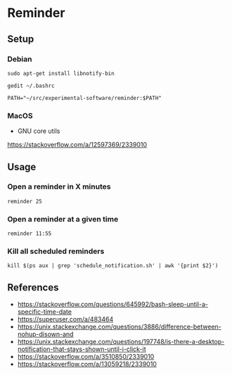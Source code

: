 
# Reminder

## Setup

### Debian

```
sudo apt-get install libnotify-bin
```
`gedit ~/.bashrc`
```
PATH="~/src/experimental-software/reminder:$PATH"
```

### MacOS

- GNU core utils

https://stackoverflow.com/a/12597369/2339010

## Usage

### Open a reminder in X minutes

```
reminder 25
```

### Open a reminder at a given time

```
reminder 11:55
```

### Kill all scheduled reminders

```
kill $(ps aux | grep 'schedule_notification.sh' | awk '{print $2}')
```

## References
- https://stackoverflow.com/questions/645992/bash-sleep-until-a-specific-time-date
- https://superuser.com/a/483464
- https://unix.stackexchange.com/questions/3886/difference-between-nohup-disown-and
- https://unix.stackexchange.com/questions/197748/is-there-a-desktop-notification-that-stays-shown-until-i-click-it
- https://stackoverflow.com/a/3510850/2339010
- https://stackoverflow.com/a/13059218/2339010
